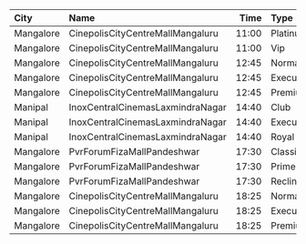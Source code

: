 | City      | Name                             |  Time | Type      | Price | Capacity | Booked |
| :-------- | :------------------------------- | ----: | :-------- | ----: | -------: | -----: |
| Mangalore | CinepolisCityCentreMallMangaluru | 11:00 | Platinum  |  150₹ |       24 |      8 |
| Mangalore | CinepolisCityCentreMallMangaluru | 11:00 | Vip       |  200₹ |        9 |      0 |
| Mangalore | CinepolisCityCentreMallMangaluru | 12:45 | Normal    |  150₹ |       13 |      0 |
| Mangalore | CinepolisCityCentreMallMangaluru | 12:45 | Executive |  150₹ |       67 |      0 |
| Mangalore | CinepolisCityCentreMallMangaluru | 12:45 | Premium   |  150₹ |       29 |      0 |
| Manipal   | InoxCentralCinemasLaxmindraNagar | 14:40 | Club      |  130₹ |       21 |      0 |
| Manipal   | InoxCentralCinemasLaxmindraNagar | 14:40 | Executive |  130₹ |       20 |      0 |
| Manipal   | InoxCentralCinemasLaxmindraNagar | 14:40 | Royal     |  250₹ |        3 |      0 |
| Mangalore | PvrForumFizaMallPandeshwar       | 17:30 | Classic   |  150₹ |       48 |      0 |
| Mangalore | PvrForumFizaMallPandeshwar       | 17:30 | Prime     |  150₹ |       28 |      0 |
| Mangalore | PvrForumFizaMallPandeshwar       | 17:30 | Recliner  |  300₹ |        6 |      0 |
| Mangalore | CinepolisCityCentreMallMangaluru | 18:25 | Normal    |  150₹ |       13 |      0 |
| Mangalore | CinepolisCityCentreMallMangaluru | 18:25 | Executive |  150₹ |       67 |      0 |
| Mangalore | CinepolisCityCentreMallMangaluru | 18:25 | Premium   |  150₹ |       29 |     13 |